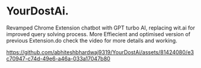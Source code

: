 # YourDostAi.
Revamped Chrome Extension chatbot with GPT turbo AI, replacing wit.ai for improved query solving process.
More Effiecient and optimised version of previous Extension.do check the video for more details and working.



https://github.com/abhiteshbhardwaj9319/YourDostAi/assets/81424080/e3c70947-c74d-49e6-a46a-033a17047b80


